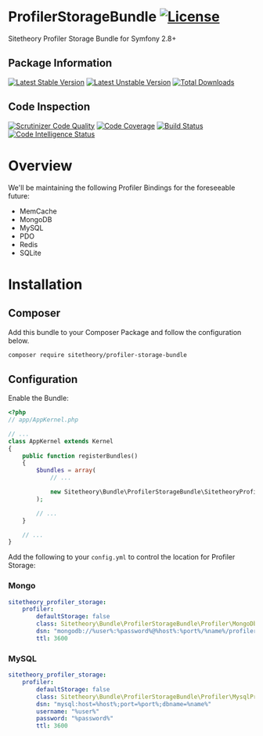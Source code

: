 # ProfilerStorageBundle [![License](https://poser.pugx.org/sitetheory/profiler-storage-bundle/license)](https://packagist.org/packages/sitetheory/profiler-storage-bundle)
Sitetheory Profiler Storage Bundle for Symfony 2.8+

## Package Information
[![Latest Stable Version](https://poser.pugx.org/sitetheory/profiler-storage-bundle/version)](https://packagist.org/packages/sitetheory/profiler-storage-bundle)
[![Latest Unstable Version](https://poser.pugx.org/sitetheory/profiler-storage-bundle/v/unstable)](//packagist.org/packages/sitetheory/profiler-storage-bundle)
[![Total Downloads](https://poser.pugx.org/sitetheory/profiler-storage-bundle/downloads)](https://packagist.org/packages/sitetheory/profiler-storage-bundle)

## Code Inspection

[![Scrutinizer Code Quality](https://scrutinizer-ci.com/g/Sitetheory/ProfilerStorageBundle/badges/quality-score.png?b=master)](https://scrutinizer-ci.com/g/Sitetheory/ProfilerStorageBundle/?branch=master)
[![Code Coverage](https://scrutinizer-ci.com/g/Sitetheory/ProfilerStorageBundle/badges/coverage.png?b=master)](https://scrutinizer-ci.com/g/Sitetheory/ProfilerStorageBundle/?branch=master)
[![Build Status](https://scrutinizer-ci.com/g/Sitetheory/ProfilerStorageBundle/badges/build.png?b=master)](https://scrutinizer-ci.com/g/Sitetheory/ProfilerStorageBundle/build-status/master)
[![Code Intelligence Status](https://scrutinizer-ci.com/g/Sitetheory/ProfilerStorageBundle/badges/code-intelligence.svg?b=master)](https://scrutinizer-ci.com/code-intelligence)

# Overview
We'll be maintaining the following Profiler Bindings for the foreseeable future:

- MemCache
- MongoDB
- MySQL
- PDO
- Redis
- SQLite

# Installation

## Composer
Add this bundle to your Composer Package and follow the configuration below.

```bash
composer require sitetheory/profiler-storage-bundle
```

## Configuration
Enable the Bundle:

```php
<?php
// app/AppKernel.php

// ...
class AppKernel extends Kernel
{
    public function registerBundles()
    {
        $bundles = array(
            // ...

            new Sitetheory\Bundle\ProfilerStorageBundle\SitetheoryProfilerStorageBundle()
        );

        // ...
    }

    // ...
}
```

Add the following to your `config.yml` to control the location for Profiler Storage:

### Mongo

```yaml
sitetheory_profiler_storage:
    profiler:
        defaultStorage: false
        class: Sitetheory\Bundle\ProfilerStorageBundle\Profiler\MongoDbProfilerStorage
        dsn: "mongodb://%user%:%password%@%host%:%port%/%name%/profiler"
        ttl: 3600
```

### MySQL

```yaml
sitetheory_profiler_storage:
    profiler:
        defaultStorage: false
        class: Sitetheory\Bundle\ProfilerStorageBundle\Profiler\MysqlProfilerStorage
        dsn: "mysql:host=%host%;port=%port%;dbname=%name%"
        username: "%user%"
        password: "%password%"
        ttl: 3600
```
